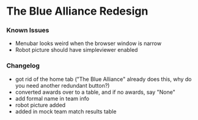 The Blue Alliance Redesign
====================================


### Known Issues
+ Menubar looks weird when the browser window is narrow
+ Robot picture should have simpleviewer enabled

### Changelog
+ got rid of the home tab ("The Blue Alliance" already does this, why do you need another redundant button?)
+ converted awards over to a table, and if no awards, say "None"
+ add formal name in team info
+ robot picture added
+ added in mock team match results table
